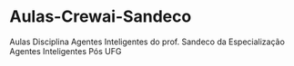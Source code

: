 # Aulas-Crewai-Sandeco
Aulas Disciplina Agentes Inteligentes do prof. Sandeco da Especialização Agentes Inteligentes Pós UFG
